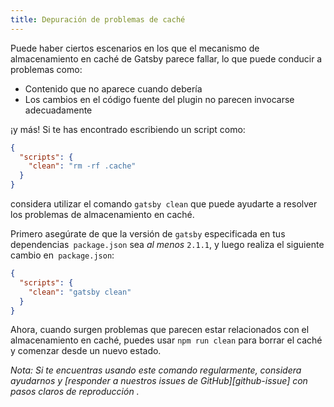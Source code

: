 ```yaml
---
title: Depuración de problemas de caché
---
```


Puede haber ciertos escenarios en los que el mecanismo de almacenamiento en caché de Gatsby parece fallar, lo que puede conducir a problemas como:

- Contenido que no aparece cuando debería
- Los cambios en el código fuente del plugin no parecen invocarse adecuadamente

¡y más! Si te has encontrado escribiendo un script como:

```json:title=package.json
{
  "scripts": {
    "clean": "rm -rf .cache"
  }
}
```

considera utilizar el comando `gatsby clean` que puede ayudarte a resolver los problemas de almacenamiento en caché.

Primero asegúrate de que la versión de `gatsby` especificada en tus dependencias` package.json` sea _al menos_ `2.1.1`, y luego realiza el siguiente cambio en` package.json`:

```json:title=package.json
{
  "scripts": {
    "clean": "gatsby clean"
  }
}
```

Ahora, cuando surgen problemas que parecen estar relacionados con el almacenamiento en caché, puedes usar `npm run clean` para borrar el caché y comenzar desde un nuevo estado.

_Nota: Si te encuentras usando este comando regularmente, considera ayudarnos y [responder a nuestros issues de GitHub][github-issue] con pasos claros de reproducción ._

[issue de github]: https://github.com/gatsbyjs/gatsby/issues/11747

